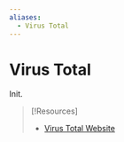 ```yaml
---
aliases:
  - Virus Total
---
```

# Virus Total
Init.


> [!Resources]
> - [Virus Total Website](https://www.virustotal.com/gui/home/upload)
